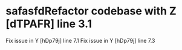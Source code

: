 # safasfdRefactor codebase with Z [dTPAFR] line 3.1
Fix issue in Y [hDp79j] line 7.1
Fix issue in Y [hDp79j] line 7.3
